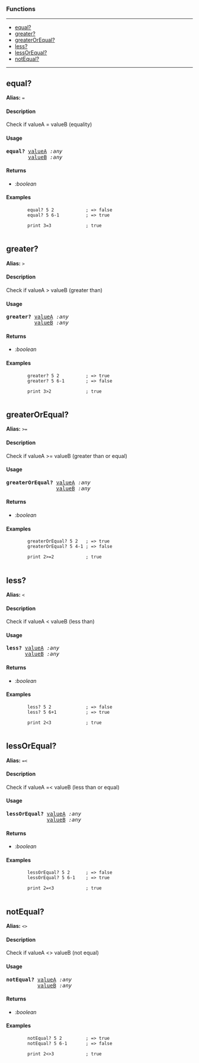 ### Functions

---

<!--ts-->
   * [equal?](#equal?)
   * [greater?](#greater?)
   * [greaterOrEqual?](#greaterOrEqual?)
   * [less?](#less?)
   * [lessOrEqual?](#lessOrEqual?)
   * [notEqual?](#notEqual?)
<!--te-->

---


## equal?

**Alias:** `=`

#### Description

Check if valueA = valueB (equality)

#### Usage

<pre>
<b>equal?</b> <ins>valueA</ins> <i>:any</i>
       <ins>valueB</ins> <i>:any</i>
</pre>

#### Returns

- *:boolean*

#### Examples

```red
        equal? 5 2            ; => false
        equal? 5 6-1          ; => true
        
        print 3=3             ; true
    
```

## greater?

**Alias:** `>`

#### Description

Check if valueA > valueB (greater than)

#### Usage

<pre>
<b>greater?</b> <ins>valueA</ins> <i>:any</i>
         <ins>valueB</ins> <i>:any</i>
</pre>

#### Returns

- *:boolean*

#### Examples

```red
        greater? 5 2          ; => true
        greater? 5 6-1        ; => false
        
        print 3>2             ; true
    
```

## greaterOrEqual?

**Alias:** `>=`

#### Description

Check if valueA >= valueB (greater than or equal)

#### Usage

<pre>
<b>greaterOrEqual?</b> <ins>valueA</ins> <i>:any</i>
                <ins>valueB</ins> <i>:any</i>
</pre>

#### Returns

- *:boolean*

#### Examples

```red
        greaterOrEqual? 5 2   ; => true
        greaterOrEqual? 5 4-1 ; => false
        
        print 2>=2            ; true
    
```

## less?

**Alias:** `<`

#### Description

Check if valueA < valueB (less than)

#### Usage

<pre>
<b>less?</b> <ins>valueA</ins> <i>:any</i>
      <ins>valueB</ins> <i>:any</i>
</pre>

#### Returns

- *:boolean*

#### Examples

```red
        less? 5 2             ; => false
        less? 5 6+1           ; => true
        
        print 2<3             ; true
    
```

## lessOrEqual?

**Alias:** `=<`

#### Description

Check if valueA =< valueB (less than or equal)

#### Usage

<pre>
<b>lessOrEqual?</b> <ins>valueA</ins> <i>:any</i>
             <ins>valueB</ins> <i>:any</i>
</pre>

#### Returns

- *:boolean*

#### Examples

```red
        lessOrEqual? 5 2      ; => false
        lessOrEqual? 5 6-1    ; => true
        
        print 2=<3            ; true
    
```

## notEqual?

**Alias:** `<>`

#### Description

Check if valueA <> valueB (not equal)

#### Usage

<pre>
<b>notEqual?</b> <ins>valueA</ins> <i>:any</i>
          <ins>valueB</ins> <i>:any</i>
</pre>

#### Returns

- *:boolean*

#### Examples

```red
        notEqual? 5 2         ; => true
        notEqual? 5 6-1       ; => false
        
        print 2<>3            ; true
    
```